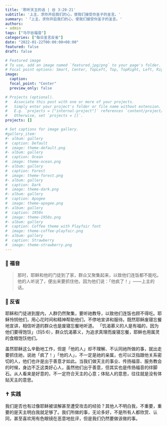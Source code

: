 ```yaml
---
title: '聆听天主的话 | 谷 3:20-21'
subtitle: '上主，求你开启我们的心，使我们接受你圣子的圣言。'
summary: '「上主，求你开启我们的心，使我们接受你圣子的圣言。'
authors:
- admin
tags: ["马尔谷福音"]
categories: ["每日圣言反省"]
date: "2022-01-22T00:00:00+08:00"
featured: false
draft: false

# Featured image
# To use, add an image named `featured.jpg/png` to your page's folder.
# Focal point options: Smart, Center, TopLeft, Top, TopRight, Left, Right, BottomLeft, Bottom, BottomRight
image:
  caption:
  focal_point: "Center"
  preview_only: false

# Projects (optional).
#   Associate this post with one or more of your projects.
#   Simply enter your project's folder or file name without extension.
#   E.g. `projects = ["internal-project"]` references `content/project/deep-learning/index.md`.
#   Otherwise, set `projects = []`.
projects: []

# Set captions for image gallery.
#gallery_item:
#- album: gallery
#  caption: Default
#  image: theme-default.png
#- album: gallery
#  caption: Ocean
#  image: theme-ocean.png
#- album: gallery
#  caption: Forest
#  image: theme-forest.png
#- album: gallery
#  caption: Dark
#  image: theme-dark.png
#- album: gallery
#  caption: Apogee
#  image: theme-apogee.png
#- album: gallery
#  caption: 1950s
#  image: theme-1950s.png
#- album: gallery
#  caption: Coffee theme with Playfair font
#  image: theme-coffee-playfair.png
#- album: gallery
#  caption: Strawberry
#  image: theme-strawberry.png
---
```


### :love_letter: 福音
> 那时，耶稣和他的门徒到了家，群众又聚集起来，以致他们连饭都不能吃。他的人听说了，便出来要抓住他，因为他们说：「他疯了！」——上主的话。

### :speech_balloon: 反省
耶稣和门徒进到屋内，人群仍然聚集，要听祂教导，以致他们连饭也顾不得吃。耶稣怜悯他们，用心花时间和精神帮助他们，不停地宣讲和服待。既然耶稣废寝忘餐地宣讲，相信听道的群众也是废寝忘餐地听道。 「饥渴慕义的人是有福的，因为他们要得饱饫」（玛5:6），群众饥渴慕义，为追求真理而废寝忘餐，耶稣也用属灵的食粮饱饫他们。

虽然耶稣这么辛勤地工作，但是「他的人」却不理解、不认同祂所做的事，就出走要抓住祂，说祂「疯了！」「他的人」，不一定是祂的亲属，也可以泛指跟他关系密切的人，他们也许是出于善意才如此。当我们做天主的事业、传扬福音、服务教会的时候，身边不乏这类好心人，虽然他们出于善意，但其实也是传扬福音的绊脚石。从人看来是好意的，不一定符合天主的心意；体贴人的意思，往往就是没有体贴天主的意思。

### :latin_cross: 实践
我们是否也有过像耶稣被误解甚至遭受攻击的经验？其他人不明白我，不重要，重要的是天主明白我就足够了。我们所做的事，无论多好，不是所有人都欣赏、认同，甚至喜欢用有色眼镜在恶意地批评，但是我们仍然要做该做的事。
